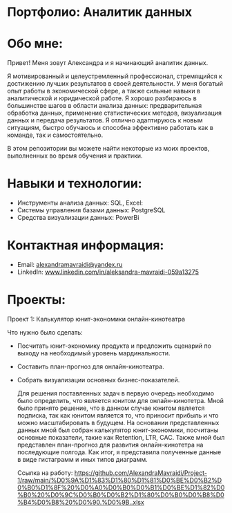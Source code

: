 # Портфолио: Аналитик данных
# Обо мне:
  Привет! Меня зовут Александра и я начинающий аналитик данных.   
    
  Я мотивированный и целеустремленный профессионал, стремящийся к достижению лучших результатов в своей деятельности. У меня богатый опыт работы в экономической сфере, а также сильные навыки в аналитической и юридической работе. Я хорошо разбираюсь в большинстве шагов в области анализа данных: предварительная обработка данных, применение статистических методов, визуализация данных и передача результатов. Я отлично адаптируюсь к новым ситуациям, быстро обучаюсь и способна эффективно работать как в команде, так и самостоятельно.    
  
  В этом репозитории вы можете найти некоторые из моих проектов, выполненных во время обучения и практики.
 # Навыки и технологии:
  - Инструменты анализа данных: SQL, Excel:
  - Системы управления базами данных: PostgreSQL
  - Средства визуализации данных: PowerBi
# Контактная информация:
  - Email: alexandramavraidi@yandex.ru
  - LinkedIn: www.linkedin.com/in/aleksandra-mavraidi-059a13275
# Проекты:
Проект 1: Калькулятор юнит-экономики онлайн-кинотеатра

  Что нужно было сделать:
  - Посчитать юнит-экономику продукта и предложить сценарий по выходу на необходимый уровень мардинальности.
  - Составить план-прогноз для онлайн-кинотеатра.
  - Собрать визуализации основных бизнес-показателей.
  
    Для решения поставленных задач в первую очередь необходимо было определить, что является юнитом для онлайн-кинотетра. Мной было принято решение, что в данном случае юнитом является подписка, так как юнитом является то, что приносит прибыль и что можно масштабировать в будущем.
    На основании представленных данных мной был собран калькулятор юнит-экономики, посчитаны основные показатели, такие как Retention, LTR, CAC. Также мной был представлен план-прогноз для развития онлайн-кинотетра на последующие полгода. Как итог, я представила полученные данные в виде гистаграмм и иных типов диаграмм.

    Ссылка на работу: https://github.com/AlexandraMavraidi/Project-1/raw/main/%D0%9A%D1%83%D1%80%D1%81%D0%BE%D0%B2%D0%B0%D1%8F%20%D0%A0%D0%B0%D0%B1%D0%BE%D1%82%D0%B0%20%D0%9C%D0%B0%D0%B2%D1%80%D0%B0%D0%B8%D0%B4%D0%B8%20%D0%90.%D0%9B..xlsx
